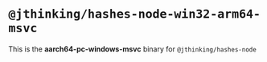 # `@jthinking/hashes-node-win32-arm64-msvc`

This is the **aarch64-pc-windows-msvc** binary for `@jthinking/hashes-node`
